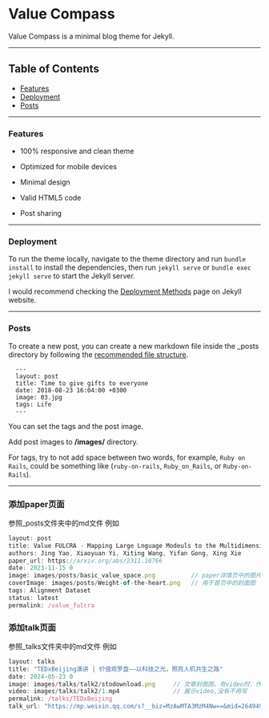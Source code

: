 Value Compass
======
Value Compass is a minimal blog theme for Jekyll.

* * *

Table of Contents
-----------------
*   [Features](#features)
*   [Deployment](#deployment)
*   [Posts](#posts)


* * *

### Features

* 100% responsive and clean theme

* Optimized for mobile devices

* Minimal design

* Valid HTML5 code

* Post sharing


* * *



### Deployment

To run the theme locally, navigate to the theme directory and run `bundle install` to install the dependencies, then run `jekyll serve` or `bundle exec jekyll serve` to start the Jekyll server.

I would recommend checking the [Deployment Methods](https://jekyllrb.com/docs/deployment-methods/) page on Jekyll website.

* * *

### Posts

To create a new post, you can create a new markdown file inside the \_posts directory by following the [recommended file structure](https://jekyllrb.com/docs/posts/#creating-post-files).

      ---
      layout: post
      title: Time to give gifts to everyone
      date: 2018-08-23 16:04:00 +0300
      image: 03.jpg
      tags: Life
      ---


You can set the tags and the post image.

Add post images to **/images/** directory.

For tags, try to not add space between two words, for example, `Ruby on Rails`, could be something like (`ruby-on-rails`, `Ruby_on_Rails`, or `Ruby-on-Rails`).

* * *





### 添加paper页面
参照_posts文件夹中的md文件
例如
```javascript
layout: post  
title: Value FULCRA - Mapping Large Lnguage Modeuls to the Multidimensional Spectrum of Basic Human Values
authors: Jing Yao, Xiaoyuan Yi, Xiting Wang, Yifan Gong, Xing Xie
paper_url: https://arxiv.org/abs/2311.10766  
date: 2023-11-15 0
image: images/posts/basic_value_space.png          // paper详情页中的图片（设计了四张风格类似的图片，可任选）
coverImage: images/posts/Weight-of-the-heart.png   // 用于首页中的封面图
tags: Alignment Dataset
status: latest 
permalink: /value_fulcra
```


### 添加talk页面
参照_talks文件夹中的md文件
例如
```javascript
layout: talks
title: "TEDxBeijing演讲 | 价值观罗盘——以科技之光，照亮人机共生之路"
date: 2024-05-23 0
image: images/talks/talk2/stodownload.png     // 文章封面图，有video时，作为video封面图
video: images/talks/talk2/1.mp4               // 展示video,没有不用写
permalink: /talks/TEDxBeijing
talk_url: "https://mp.weixin.qq.com/s?__biz=MzAwMTA3MzM4Nw==&mid=2649499917&idx=1&sn=09a98f428bbf1b6fff724d369dd08d2a&chksm=82c7c089b5b0499fb53214311350faacea5de741d3a4fc2611fec975ff9c533a0cc6e1811144&mpshare=1&scene=1&srcid=0607K3ZsjpwsJcgkawO8lSG2&sharer_shareinfo=6c79bf1d5b2ed02bf884e73866e0e001&sharer_shareinfo_first=6c79bf1d5b2ed02bf884e73866e0e001#rd"   // 文章详情链接
```

